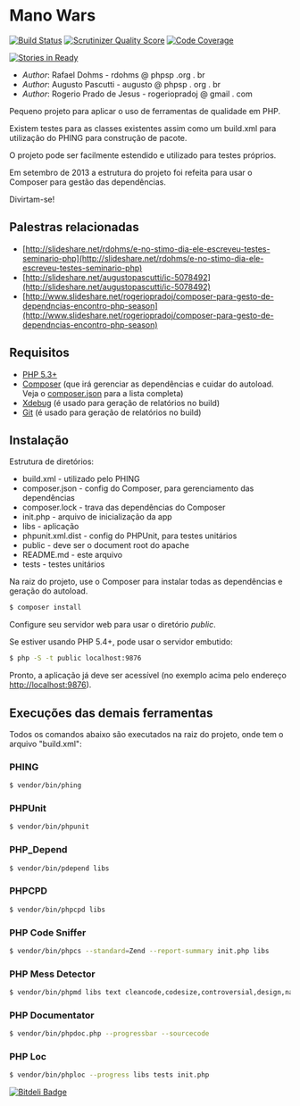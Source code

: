 # Mano Wars

[![Build Status](https://travis-ci.org/rogeriopradoj/ManoWars.png?branch=master)](https://travis-ci.org/rogeriopradoj/ManoWars) [![Scrutinizer Quality Score](https://scrutinizer-ci.com/g/rogeriopradoj/ManoWars/badges/quality-score.png?s=f1b7894e3ada78b8ea81da9f790ea7e3b89f8779)](https://scrutinizer-ci.com/g/rogeriopradoj/ManoWars/) [![Code Coverage](https://scrutinizer-ci.com/g/rogeriopradoj/ManoWars/badges/coverage.png?s=ee15ca0f9e783a480f056ff32247a044477b00d6)](https://scrutinizer-ci.com/g/rogeriopradoj/ManoWars/)

[![Stories in Ready](https://badge.waffle.io/rogeriopradoj/ManoWars.png?label=ready)](https://waffle.io/rogeriopradoj/ManoWars)

- *Author*: Rafael Dohms - rdohms @ phpsp .org . br
- *Author*: Augusto Pascutti - augusto @ phpsp . org . br
- *Author*: Rogerio Prado de Jesus - rogeriopradoj @ gmail . com

Pequeno projeto para aplicar o uso de ferramentas de qualidade em PHP.

Existem testes para as classes existentes assim como um build.xml para utilização do PHING para construção de pacote.

O projeto pode ser facilmente estendido e utilizado para testes próprios.

Em setembro de 2013 a estrutura do projeto foi refeita para usar o Composer para gestão das dependências.

Divirtam-se!

## Palestras relacionadas

- [http://slideshare.net/rdohms/e-no-stimo-dia-ele-escreveu-testes-seminario-php](http://slideshare.net/rdohms/e-no-stimo-dia-ele-escreveu-testes-seminario-php)
- [http://slideshare.net/augustopascutti/ic-5078492](http://slideshare.net/augustopascutti/ic-5078492)
- [http://www.slideshare.net/rogeriopradoj/composer-para-gesto-de-dependncias-encontro-php-season](http://www.slideshare.net/rogeriopradoj/composer-para-gesto-de-dependncias-encontro-php-season)

## Requisitos

- [PHP 5.3+](http://php.net/)
- [Composer](http://getcomposer.org/) (que irá gerenciar as dependências e cuidar do autoload. Veja o [composer.json](https://github.com/rogeriopradoj/ManoWars/blob/master/composer.json) para a lista completa)
- [Xdebug](http://xdebug.org/) (é usado para geração de relatórios no build)
- [Git](http://git-scm.com/) (é usado para geração de relatórios no build)

## Instalação

Estrutura de diretórios:

* build.xml - utilizado pelo PHING
* composer.json - config do Composer, para gerenciamento das dependências
* composer.lock - trava das dependências do Composer
* init.php - arquivo de inicialização da app
* libs - aplicação
* phpunit.xml.dist - config do PHPUnit, para testes unitários
* public - deve ser o document root do apache
* README.md - este arquivo
* tests - testes unitários

Na raiz do projeto, use o Composer para instalar todas as dependências e geração do autoload.

```bash
$ composer install
```

Configure seu servidor web para usar o diretório *public*.

Se estiver usando PHP 5.4+, pode usar o servidor embutido:

```bash
$ php -S -t public localhost:9876
```

Pronto, a aplicação já deve ser acessível (no exemplo acima pelo endereço [http://localhost:9876](http://localhost:9876)).

## Execuções das demais ferramentas

Todos os comandos abaixo são executados na raiz do projeto, onde tem o arquivo "build.xml":

### PHING

```bash
$ vendor/bin/phing
```

### PHPUnit

```bash
$ vendor/bin/phpunit
```

### PHP_Depend

```bash
$ vendor/bin/pdepend libs
```

### PHPCPD

```bash
$ vendor/bin/phpcpd libs
```

### PHP Code Sniffer

```bash
$ vendor/bin/phpcs --standard=Zend --report-summary init.php libs
```

### PHP Mess Detector

```bash
$ vendor/bin/phpmd libs text cleancode,codesize,controversial,design,naming,unusedcode
```

### PHP Documentator

```bash
$ vendor/bin/phpdoc.php --progressbar --sourcecode
```

### PHP Loc

```bash
$ vendor/bin/phploc --progress libs tests init.php
```


[![Bitdeli Badge](https://d2weczhvl823v0.cloudfront.net/rogeriopradoj/manowars/trend.png)](https://bitdeli.com/free "Bitdeli Badge")

